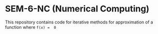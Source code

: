 # SEM-6-NC (Numerical Computing)


This repository contains code for iterative methods for approximation of a function where `f(x) =  0`
